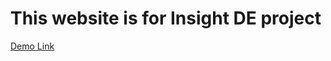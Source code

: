 # This website is for Insight DE project
[Demo Link](https://public.tableau.com/profile/feng.wang2440#!/vizhome/dashboardv1_15696090863140/Dashboard1)
